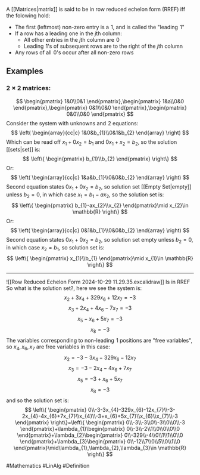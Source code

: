 A [[Matrices|matrix]] is said to be in row reduced echelon form (RREF) iff the folowing hold:
- The first (leftmost) non-zero entry is a $\hspace{0pt}1$, and is called the "leading $\hspace{0pt}1$" 
- If a row has a leading one in the $j$th column:
    - All other entries in the $j$th column are $\hspace{0pt}0$ 
    - Leading $\hspace{0pt}1$'s of subsequent rows are to the right of the $j$th column
- Any rows of all $\hspace{0pt}0$'s occur after all non-zero rows
## Examples
### $2\times 2$ matrices:
$$
\begin{pmatrix}
1&0\\0&1
\end{pmatrix},\begin{pmatrix}
1&a\\0&0
\end{pmatrix},\begin{pmatrix}
0&1\\0&0
\end{pmatrix},\begin{pmatrix}
0&0\\0&0
\end{pmatrix}
$$
Consider the system with unknowns and $\hspace{0pt}2$ equations:
$$
\left(
\begin{array}{cc|c}
1&0&b_{1}\\0&1&b_{2}
\end{array}
\right)
$$
Which can be read off $x_{1}+0x_{2}=b_{1}$ and $0x_{1}+x_{2}=b_{2}$, so the solution [[sets|set]] is:
$$
\left\{  \begin{pmatrix}
b_{1}\\b_{2}
\end{pmatrix}  \right\}
$$
Or:
$$
\left(
\begin{array}{cc|c}
1&a&b_{1}\\0&0&b_{2}
\end{array}
\right)
$$
Second equation states $0x_{1}+0x_{2}=b_{2}$, so solution set [[Empty Set|empty]] unless $b_{2}=0$, in which case $x_{1}=b_{1}-ax_{2}$, so the solution set is:
$$
\left\{  \begin{pmatrix}
b_{1}-ax_{2}\\x_{2}
\end{pmatrix}\mid x_{2}\in \mathbb{R}  \right\}
$$
Or:
$$
\left(
\begin{array}{cc|c}
0&1&b_{1}\\0&0&b_{2}
\end{array}
\right)
$$
Second equation states $0x_{1}+0x_{2}=b_{2}$, so solution set empty unless $b_{2}=0$, in which case $x_{2}=b_{1}$, so solution set is:
$$
\left\{  \begin{pmatrix}
x_{1}\\b_{1}
\end{pmatrix}\mid x_{1}\in \mathbb{R}  \right\}
$$
___

![[Row Reduced Echelon Form 2024-10-29 11.29.35.excalidraw]]
Is in RREF
So what is the solution set?, here we see the system is:
$$
x_{2}+3x_{4}+329x_{6}+12x_{7}=-3
$$
$$
 x_{3}+2x_{4}+4x_{6}-7x_{7}=-3
$$
$$
 x_{5}-x_{6}+5x_{7}=-3
$$
$$
 x_{8}=-3
$$
The variables corresponding to non-leading $\hspace{0pt}1$ positions are "free variables", so $x_{4},x_{6},x_{7}$ are free variables in this case:
$$
x_{2}=-3-3x_{4}-329x_{6}-12x_{7}
$$
$$
 x_{3}=-3-2x_{4}-4x_{6}+7x_{7}
$$
$$
 x_{5}=-3+x_{6}+5x_{7}
$$
$$
 x_{8}=-3
$$
and so the solution set is:
$$
\left\{  \begin{pmatrix}
0\\-3-3x_{4}-329x_{6}-12x_{7}\\-3-2x_{4}-4x_{6}+7x_{7}\\x_{4}\\-3+x_{6}+5x_{7}\\x_{6}\\x_{7}\\-3
\end{pmatrix}  \right\}=\left\{  \begin{pmatrix}
0\\-3\\-3\\0\\-3\\0\\0\\-3
\end{pmatrix}+\lambda_{1}\begin{pmatrix}
0\\-3\\-2\\1\\0\\0\\0\\0
\end{pmatrix}+\lambda_{2}\begin{pmatrix}
0\\-329\\-4\\0\\1\\1\\0\\0
\end{pmatrix}+\lambda_{3}\begin{pmatrix}
0\\-12\\7\\0\\5\\0\\1\\0
\end{pmatrix}\mid\lambda_{1},\lambda_{2},\lambda_{3}\in \mathbb{R}  \right\}
$$


#Mathematics #LinAlg #Definition 